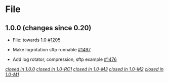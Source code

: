 # File

## 1.0.0 (changes since 0.20)

* File: towards 1.0 [#1205](https://github.com/akka/alpakka/pull/1205)

* Make logrotation sftp runnable [#1497](https://github.com/akka/alpakka/pull/1497)

* Add log rotator, compression, sftp example [#1476](https://github.com/akka/alpakka/pull/1476)   

[*closed in 1.0.0*](https://github.com/akka/alpakka/issues?q=is%3Aclosed+milestone%3A1.0.0+label%3Ap%3Afile)
[*closed in 1.0-RC1*](https://github.com/akka/alpakka/issues?q=is%3Aclosed+milestone%3A1.0-RC1+label%3Ap%3Afile)
[*closed in 1.0-M3*](https://github.com/akka/alpakka/issues?q=is%3Aclosed+milestone%3A1.0-M3+label%3Ap%3Afile)
[*closed in 1.0-M2*](https://github.com/akka/alpakka/issues?q=is%3Aclosed+milestone%3A1.0-M2+label%3Ap%3Afile)
[*closed in 1.0-M1*](https://github.com/akka/alpakka/issues?q=is%3Aclosed+milestone%3A1.0-M1+label%3Ap%3Afile)
